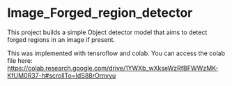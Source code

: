 # Image_Forged_region_detector
This project builds a simple Object detector model that aims to detect forged regions in an image if present. 

This was implemented with tensroflow and colab. You can access the colab file here: https://colab.research.google.com/drive/1YWXb_wXkseWzRfBFWWzMK-KfUM0R37-h#scrollTo=IdS88rOrnvvu
